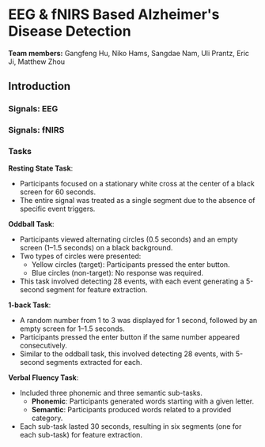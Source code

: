 # EEG & fNIRS Based Alzheimer's Disease Detection

**Team members:** Gangfeng Hu, Niko Hams, Sangdae Nam, Uli Prantz, Eric Ji, Matthew Zhou







## Introduction

### Signals: EEG



### Signals: fNIRS







### Tasks

**Resting State Task**:

+ Participants focused on a stationary white cross at the center of a black screen for 60 seconds.
+ The entire signal was treated as a single segment due to the absence of specific event triggers.

**Oddball Task**:

+ Participants viewed alternating circles (0.5 seconds) and an empty screen (1–1.5 seconds) on a black background.
+ Two types of circles were presented:
  + Yellow circles (target): Participants pressed the enter button.
  + Blue circles (non-target): No response was required.
+ This task involved detecting 28 events, with each event generating a 5-second segment for feature extraction.

**1-back Task**:

+ A random number from 1 to 3 was displayed for 1 second, followed by an empty screen for 1–1.5 seconds.
+ Participants pressed the enter button if the same number appeared consecutively.
+ Similar to the oddball task, this involved detecting 28 events, with 5-second segments extracted for each.

**Verbal Fluency Task**:

+ Included three phonemic and three semantic sub-tasks.
  + **Phonemic**: Participants generated words starting with a given letter.
  + **Semantic**: Participants produced words related to a provided category.
+ Each sub-task lasted 30 seconds, resulting in six segments (one for each sub-task) for feature extraction.




